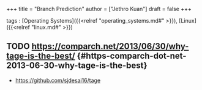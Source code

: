 +++
title = "Branch Prediction"
author = ["Jethro Kuan"]
draft = false
+++

tags
: [Operating Systems]({{<relref "operating_systems.md#" >}}), [Linux]({{<relref "linux.md#" >}})


## <span class="org-todo todo TODO">TODO</span> <https://comparch.net/2013/06/30/why-tage-is-the-best/> {#https-comparch-dot-net-2013-06-30-why-tage-is-the-best}

-   <https://github.com/sjdesai16/tage>